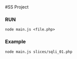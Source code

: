 #SS Project

### RUN
```
node main.js <file.php>
```

### Example
```
node main.js slices/sqli_01.php
```
